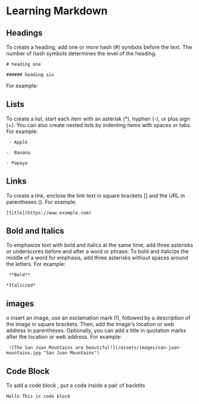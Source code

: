 # Learning Markdown

## Headings 

To create a heading, add one or more hash (#) symbols before the text. The number of hash symbols determines the level of the heading. 

`# heading one`

`###### heading six`

For example:



## Lists

To create a list, start each item with an asterisk (*), hyphen (-), or plus sign (+). You can also create nested lists by indenting items with spaces or tabs. For example:

` - Apple`

` -  Banana `

` - Papaya `


## Links

To create a link, enclose the link text in square brackets [] and the URL in parentheses (). For example:

`[title](https://www.example.com)`

## Bold and Italics

To emphasize text with bold and italics at the same time, add three asterisks or underscores before and after a word or phrase. To bold and italicize the middle of a word for emphasis, add three asterisks without spaces around the letters. For example:

` **Bold**`

`*Italiczed*`

## images

o insert an image, use an exclamation mark (!), followed by a description of the image in square brackets. Then, add the image's location or web address in parentheses. Optionally, you can add a title in quotation marks after the location or web address. For example: 

`
![The San Juan Mountains are beautiful!](/assets/images/san-juan-mountains.jpg "San Juan Mountains")`


## Code Block

To add a code block , put a code inside a pair of backtits

`Hello This is code block`

